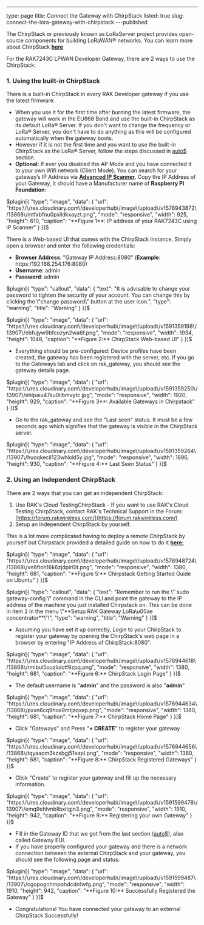 ---
type: page
title: Connect the Gateway with ChirpStack
listed: true
slug: connect-the-lora-gateway-with-chirpstack
---published

The ChirpStack or previously known as LoRaServer project provides open-source components for building LoRaWAN® networks. You can learn more about ChirpStack [**here**](https://www.chirpstack.io/)

For the RAK7243C LPWAN Developer Gateway, there are 2 ways to use the ChirpStack:

### 1. Using the built-in ChirpStack

There is a built-in ChirpStack in every RAK Developer gateway if you use the latest firmware.

- When you use it for the first time after burning the latest firmware, the gateway will work in the EU868 Band and use the built-in ChirpStack as its default LoRa®  Server. If you don't want to change the frequency or LoRa® Server, you don't have to do anything as this will be configured automatically when the gateway boots.
- However if it is not the first time and you want to use the built-in ChirpStack as the LoRa® Server, follow the steps discussed in [auto$](/rak7243c-lorawan-developer-gateway/configuring-the-gateway) section.
- **Optional:** If ever you disabled the AP Mode and you have connected it to your own Wifi network (Client Mode). You can search for your gateway’s IP Address via [**Advanced IP Scanner**](https://www.advanced-ip-scanner.com/). Copy the IP Address of your Gateway, it should have a Manufacturer name of **Raspberry Pi Foundation**:

$plugin[{
    "type": "image",
    "data": {
        "url": "https:\/\/res.cloudinary.com\/developerhub\/image\/upload\/v1576943872\/13868\/mtfxbfnu0pxildkxayzt.png",
        "mode": "responsive",
        "width": 925,
        "height": 610,
        "caption": "**Figure 1**: IP address of your RAK7243C using IP Scanner"
    }
}]$

There is a Web-based UI that comes with the ChirpStack instance. Simply open a browser and enter the following credentials:

- **Browser Address**: "Gateway IP Address:8080" (**Example**: https:/192.168.254.176:8080)
- **Username**: admin
- **Password**: admin

$plugin[{
    "type": "callout",
    "data": {
        "text": "It is advisable to change your password to tighten the security of your account. You can change this by clicking the \"change password\" button at the user icon.",
        "type": "warning",
        "title": "Warning"
    }
}]$

$plugin[{
    "type": "image",
    "data": {
        "url": "https:\/\/res.cloudinary.com\/developerhub\/image\/upload\/v1591359198\/13907\/ebfujyw9bfcozyn2wa6f.png",
        "mode": "responsive",
        "width": 1934,
        "height": 1048,
        "caption": "**Figure 2:** ChirpStack Web-based UI"
    }
}]$

- Everything should be pre-configured: Device profiles have been created, the gateway has been registered with the server, etc. If you go to the Gateways tab and click on rak_gateway, you should see the gateway details page.

$plugin[{
    "type": "image",
    "data": {
        "url": "https:\/\/res.cloudinary.com\/developerhub\/image\/upload\/v1591359250\/13907\/ehlpaiu47su0ilbmvytc.jpg",
        "mode": "responsive",
        "width": 1920,
        "height": 929,
        "caption": "**Figure 3**: Available Gateways in Chirpstack"
    }
}]$

- Go to the rak_gateway and see the "Last seen" status. It must be a few seconds ago which signifies that the gateway is visible in the ChirpStack server.

$plugin[{
    "type": "image",
    "data": {
        "url": "https:\/\/res.cloudinary.com\/developerhub\/image\/upload\/v1591359264\/13907\/huoqkecil123whlokl5y.jpg",
        "mode": "responsive",
        "width": 1896,
        "height": 930,
        "caption": "**Figure 4:** Last Seen Status"
    }
}]$

### 2. Using an Independent ChirpStack

There are 2 ways that you can get an independent ChirpStack:

1. Use RAK's Cloud TestingChirpStack - If you want to use RAK's Cloud Testing ChirpStack, contact RAK's Technical Support in the Forum: [https://forum.rakwireless.com/](https://forum.rakwireless.com/)
2. Setup an Independent ChirpStack by yourself.

This is a lot more complicated having to deploy a remote ChirpStack by yourself but Chirpstack provided a detailed guide on how to do it **[here](https://www.chirpstack.io/guides/debian-ubuntu/)[:](https://www.chirpstack.io/gateway-bridge/overview/)**

$plugin[{
    "type": "image",
    "data": {
        "url": "https:\/\/res.cloudinary.com\/developerhub\/image\/upload\/v1576948724\/13868\/vn6fioh16k6zjdplr0it.png",
        "mode": "responsive",
        "width": 1380,
        "height": 681,
        "caption": "**Figure 5:** Chirpstack Getting Started Guide on Ubuntu"
    }
}]$

$plugin[{
    "type": "callout",
    "data": {
        "text": "Remember to run the \"`sudo gateway-config`\" command in the CLI and point the gateway to the IP address of the machine you just installed Chirpstack on. This can be done in item 2 in the menu \"**Setup RAK Gateway LoRa\u00ae concentrator**\"!",
        "type": "warning",
        "title": "Warning"
    }
}]$

- Assuming you have set it up correctly, Login to your ChirpStack to register your gateway by opening the ChirpStack's web page in a browser by entering "IP Address of ChirpStack:8080".

$plugin[{
    "type": "image",
    "data": {
        "url": "https:\/\/res.cloudinary.com\/developerhub\/image\/upload\/v1576944618\/13868\/rmibul5ouzluictf9zpq.png",
        "mode": "responsive",
        "width": 1380,
        "height": 681,
        "caption": "**Figure 6:** ChirpStack Login Page"
    }
}]$

- The default username is "**admin**" and the password is also "**admin**"

$plugin[{
    "type": "image",
    "data": {
        "url": "https:\/\/res.cloudinary.com\/developerhub\/image\/upload\/v1576944634\/13868\/pxxn6cq9hox9mtjzqxep.png",
        "mode": "responsive",
        "width": 1380,
        "height": 681,
        "caption": "**Figure 7:** ChirpStack Home Page"
    }
}]$

- Click "Gateways" and Press "**+ CREATE**" to register your gateway

$plugin[{
    "type": "image",
    "data": {
        "url": "https:\/\/res.cloudinary.com\/developerhub\/image\/upload\/v1576944656\/13868\/tqyaaom3kzxbgj51eapl.png",
        "mode": "responsive",
        "width": 1380,
        "height": 681,
        "caption": "**Figure 8:** ChirpStack Registered Gateways"
    }
}]$

- Click "Create" to register your gateway and fill up the necessary information.

$plugin[{
    "type": "image",
    "data": {
        "url": "https:\/\/res.cloudinary.com\/developerhub\/image\/upload\/v1591599478\/13907\/emq9ehlvnbllbxitgjn3.png",
        "mode": "responsive",
        "width": 1910,
        "height": 942,
        "caption": "**Figure 9:** Registering your own Gateway"
    }
}]$

- Fill in the Gateway ID that we got from the last section ([auto$](/rak7243c-lorawan-developer-gateway/configuring-the-gateway)), also called Gateway EUI.
- If you have properly configured your gateway and there is a network connection between the external ChirpStack and your gateway, you should see the following page and status:

$plugin[{
    "type": "image",
    "data": {
        "url": "https:\/\/res.cloudinary.com\/developerhub\/image\/upload\/v1591599487\/13907\/cgopognhmpohdcdn1wfg.png",
        "mode": "responsive",
        "width": 1910,
        "height": 942,
        "caption": "**Figure 10:** Successfully Registered the Gateway"
    }
}]$

- Congratulations! You have connected your gateway to an external ChirpStack Successfully!

